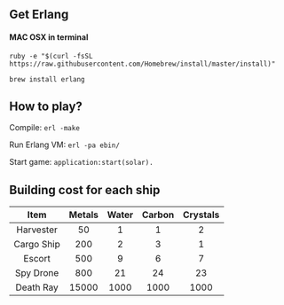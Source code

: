 ## Get Erlang
#### MAC OSX in terminal
`ruby -e "$(curl -fsSL https://raw.githubusercontent.com/Homebrew/install/master/install)"`

`brew install erlang`

## How to play?
Compile: `erl -make`

Run Erlang VM: `erl -pa ebin/`

Start game: `application:start(solar).`


## Building cost for each ship
|    Item    | Metals | Water | Carbon | Crystals |
|:----------:|:------:|:-----:|:------:|:--------:|
| Harvester  |   50   |   1   |    1   |    2     |
| Cargo Ship |  200   |   2   |    3   |    1     |
|   Escort   |  500   |   9   |    6   |    7     |
| Spy Drone  |  800   |  21   |   24   |   23     |
| Death Ray  |  15000 | 1000  |  1000  | 1000     |
